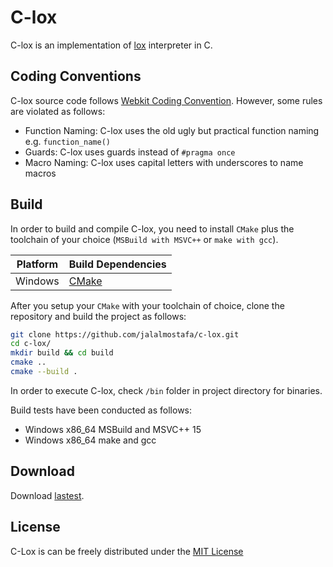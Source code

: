 # C-lox

 C-lox is an implementation of [lox](http://craftinginterpreters.com/the-lox-language.html) interpreter in C.

## Coding Conventions

C-lox source code follows [Webkit Coding Convention](https://webkit.org/code-style-guidelines/). However, some rules are violated as follows:

* Function Naming: C-lox uses the old ugly but practical function naming e.g. `function_name()`
* Guards: C-lox uses guards instead of `#pragma once`
* Macro Naming: C-lox uses capital letters with underscores to name macros

## Build

In order to build and compile C-lox, you need to install `CMake` plus the toolchain of your choice (`MSBuild with MSVC++` or `make with gcc`).

| Platform | Build Dependencies |
| -------- | ------------------ |
| Windows  | [CMake](https://cmake.org/) |

After you setup your `CMake` with your toolchain of choice, clone the repository and build the project as follows:

```bash
git clone https://github.com/jalalmostafa/c-lox.git
cd c-lox/
mkdir build && cd build
cmake ..
cmake --build .
```

In order to execute C-lox, check `/bin` folder in project directory for binaries.

Build tests have been conducted as follows:

* Windows x86_64 MSBuild and MSVC++ 15
* Windows x86_64 make and gcc


## Download

Download [lastest](https://github.com/jalalmostafa/c-lox/releases).

## License

C-Lox is can be freely distributed under the [MIT License](https://github.com/jalalmostafa/c-lox/blob/master/LICENSE)
